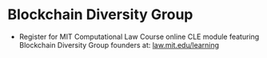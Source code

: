 # Blockchain Diversity Group

*  Register for MIT Computational Law Course online CLE module featuring Blockchain Diversity Group founders at: [law.mit.edu/learning](law.mit.edu/learning)
